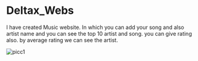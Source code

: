 # Deltax_Webs

I have created Music website. In which you can add your song and also artist name and you can see the top 10 artist and song. you can give rating also. by average rating
we can see the artist.

![picc1](https://user-images.githubusercontent.com/98821208/172634508-053db89c-b0c1-4e8e-b87b-906660a50ba2.png)
